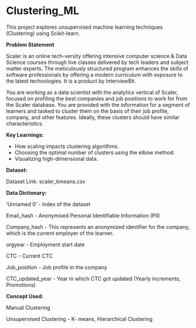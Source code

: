 # Clustering_ML
This project explores unsupervised machine learning techniques (Clustering) using Scikit-learn.

**Problem Statement**

Scaler is an online tech-versity offering intensive computer science & Data Science courses through live classes delivered by tech leaders and subject matter experts. The meticulously structured program enhances the skills of software professionals by offering a modern curriculum with exposure to the latest technologies. It is a product by InterviewBit.

You are working as a data scientist with the analytics vertical of Scaler, focused on profiling the best companies and job positions to work for from the Scaler database. You are provided with the information for a segment of learners and tasked to cluster them on the basis of their job profile, company, and other features. Ideally, these clusters should have similar characteristics.

**Key Learnings:**
- How scaling impacts clustering algorithms.
- Choosing the optimal number of clusters using the elbow method.
- Visualizing high-dimensional data.

**Dataset:**

Dataset Link: scaler_kmeans.csv


**Data Dictionary:**

‘Unnamed 0’ - Index of the dataset

Email_hash - Anonymised Personal Identifiable Information (PII)

Company_hash - This represents an anonymized identifier for the company, which is the current employer of the learner.

orgyear - Employment start date

CTC - Current CTC

Job_position - Job profile in the company

CTC_updated_year - Year in which CTC got updated (Yearly increments, Promotions)


**Concept Used:**

Manual Clustering

Unsupervised Clustering - K- means, Hierarchical Clustering
